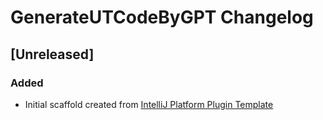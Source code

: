 <!-- Keep a Changelog guide -> https://keepachangelog.com -->

# GenerateUTCodeByGPT Changelog

## [Unreleased]
### Added
- Initial scaffold created from [IntelliJ Platform Plugin Template](https://github.com/JetBrains/intellij-platform-plugin-template)
